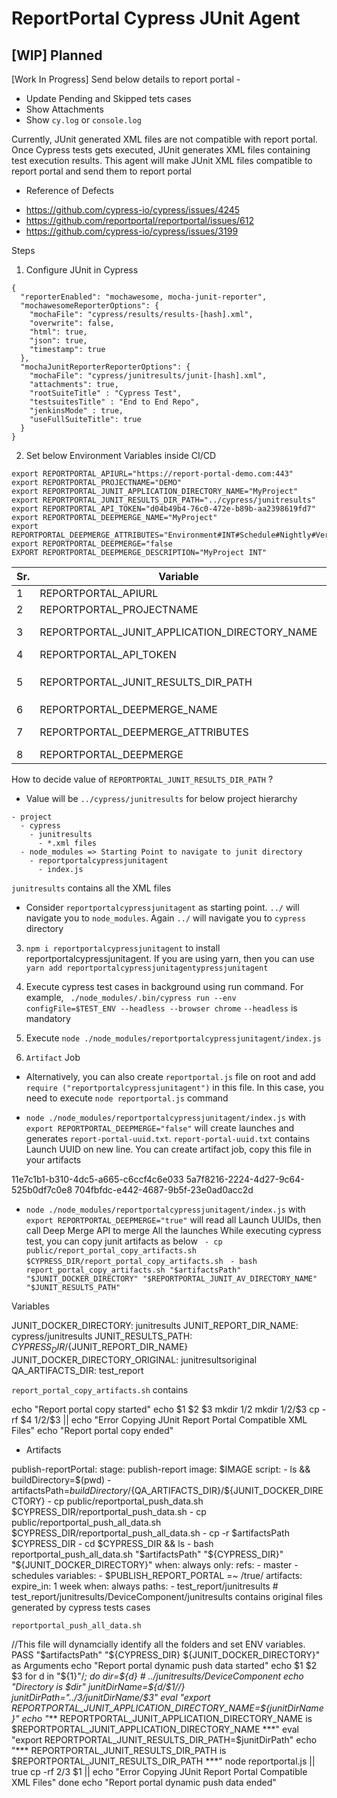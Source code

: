 # ReportPortal Cypress JUnit Agent


## [WIP] Planned

[Work In Progress]
Send below details to report portal -
- Update Pending and Skipped tets cases
- Show Attachments
- Show `cy.log` or `console.log`

Currently, JUnit generated XML files are not compatible with report portal. Once Cypress tests gets executed, JUnit generates XML files containing test execution results. This agent will make JUnit XML files compatible to report portal and send them to report portal

* Reference of Defects
- https://github.com/cypress-io/cypress/issues/4245
- https://github.com/reportportal/reportportal/issues/612
- https://github.com/cypress-io/cypress/issues/3199


Steps
1. Configure JUnit in Cypress
```
{
  "reporterEnabled": "mochawesome, mocha-junit-reporter",
  "mochawesomeReporterOptions": {
    "mochaFile": "cypress/results/results-[hash].xml",
    "overwrite": false,
    "html": true,
    "json": true,
    "timestamp": true
  },
  "mochaJunitReporterReporterOptions": {
    "mochaFile": "cypress/junitresults/junit-[hash].xml",
    "attachments": true,
    "rootSuiteTitle" : "Cypress Test",
    "testsuitesTitle" : "End to End Repo",
    "jenkinsMode" : true,
    "useFullSuiteTitle": true
  }
}
```

2. Set below Environment Variables inside CI/CD
```
export REPORTPORTAL_APIURL="https://report-portal-demo.com:443"
export REPORTPORTAL_PROJECTNAME="DEMO"
export REPORTPORTAL_JUNIT_APPLICATION_DIRECTORY_NAME="MyProject"
export REPORTPORTAL_JUNIT_RESULTS_DIR_PATH="../cypress/junitresults"
export REPORTPORTAL_API_TOKEN="d04b49b4-76c0-472e-b89b-aa2398619fd7"
export REPORTPORTAL_DEEPMERGE_NAME="MyProject"
export REPORTPORTAL_DEEPMERGE_ATTRIBUTES="Environment#INT#Schedule#Nightly#Vertical#MyVertical#Project#E2ECrossVerticalQA"
export REPORTPORTAL_DEEPMERGE="false
EXPORT REPORTPORTAL_DEEPMERGE_DESCRIPTION="MyProject INT"

```

| Sr. | Variable | Comments |
| --- | --- | --- |
| 1 | REPORTPORTAL_APIURL | Report Portal API Endpoint |
| 2 | REPORTPORTAL_PROJECTNAME | Name of the Project |
| 3 | REPORTPORTAL_JUNIT_APPLICATION_DIRECTORY_NAME | JUnit XML files will be copied inside this Directory. Name of the Launch will start with this. This can be your test project name|
| 4 | REPORTPORTAL_API_TOKEN | API Token for Report Portal. |
| 5 | REPORTPORTAL_JUNIT_RESULTS_DIR_PATH | Location where Cypress JUnit files will be stored. We assume that it is inside `Cypress/junitresults` directory. Then, please provide value of this as `../cypress/junitresults` |
| 6 | REPORTPORTAL_DEEPMERGE_NAME | Report Portal Name of the Deep Merge |
| 7 | REPORTPORTAL_DEEPMERGE_ATTRIBUTES | Specify attribute for Deep Merge. It has to be hash seperated. For example, Environment#INT#Schedule#Nightly#Vertical#AccountManager#Project#E2ECrossVerticalQA |
| 8 | REPORTPORTAL_DEEPMERGE | Set value to true to perform deep merge |


>>>
How to decide value of `REPORTPORTAL_JUNIT_RESULTS_DIR_PATH` ?
* Value will be `../cypress/junitresults`  for below project hierarchy
```
- project
  - cypress
    - junitresults
      - *.xml files
  - node_modules => Starting Point to navigate to junit directory
    - reportportalcypressjunitagent
      - index.js
```

`junitresults` contains all the XML files

- Consider `reportportalcypressjunitagent` as starting point. `../` will navigate you to `node_modules`. Again `../` will navigate you to `cypress` directory
>>>

3. `npm i reportportalcypressjunitagent` to install reportportalcypressjunitagent. If you are using yarn, then you can use `yarn add reportportalcypressjunitagentypressjunitagent`

4. Execute cypress test cases in background using run command. For example, ` ./node_modules/.bin/cypress run --env configFile=$TEST_ENV --headless --browser chrome`
`--headless` is mandatory

4. Execute `node ./node_modules/reportportalcypressjunitagent/index.js`

5. `Artifact` Job
- Alternatively, you can also create `reportportal.js` file on root and add `require ("reportportalcypressjunitagent")` in this file. In this case, you need to execute `node reportportal.js` command

- `node ./node_modules/reportportalcypressjunitagent/index.js` with `export REPORTPORTAL_DEEPMERGE="false"` will create launches and generates `report-portal-uuid.txt`.
`report-portal-uuid.txt` contains Launch UUID on new line. You can create artifact job, copy this file in your artifacts
>>>
11e7c1b1-b310-4dc5-a665-c6ccf4c6e033
5a7f8216-2224-4d27-9c64-525b0df7c0e8
704fbfdc-e442-4687-9b5f-23e0ad0acc2d
>>>

- `node ./node_modules/reportportalcypressjunitagent/index.js` with `export REPORTPORTAL_DEEPMERGE="true"` will read all Launch UUIDs, then call Deep Merge API to merge All the launches
While executing cypress test, you can copy junit artifacts as below
` - cp public/report_portal_copy_artifacts.sh $CYPRESS_DIR/report_portal_copy_artifacts.sh`
` - bash report_portal_copy_artifacts.sh "$artifactsPath" "$JUNIT_DOCKER_DIRECTORY" "$REPORTPORTAL_JUNIT_AV_DIRECTORY_NAME" "$JUNIT_RESULTS_PATH"`

Variables
>>>
  JUNIT_DOCKER_DIRECTORY: junitresults
  JUNIT_REPORT_DIR_NAME: cypress/junitresults
  JUNIT_RESULTS_PATH: ${CYPRESS_DIR}/${JUNIT_REPORT_DIR_NAME}
  JUNIT_DOCKER_DIRECTORY_ORIGINAL: junitresultsoriginal
  QA_ARTIFACTS_DIR: test_report
>>>

`report_portal_copy_artifacts.sh` contains
>>>
  echo "Report portal copy started"
  echo $1 $2 $3
  mkdir ${1}/$2
  mkdir ${1}/$2/$3
  cp -rf $4 $1/$2/$3 || echo "Error Copying JUnit Report Portal Compatible XML Files"
  echo "Report portal copy ended"
>>>

- Artifacts
>>>
publish-reportPortal:
  stage: publish-report
  image: $IMAGE
  script:
    - ls && buildDirectory=$(pwd)
    - artifactsPath=${buildDirectory}/${QA_ARTIFACTS_DIR}/${JUNIT_DOCKER_DIRECTORY}
    - cp public/reportportal_push_data.sh $CYPRESS_DIR/reportportal_push_data.sh
    - cp public/reportportal_push_all_data.sh $CYPRESS_DIR/reportportal_push_all_data.sh
    - cp -r $artifactsPath $CYPRESS_DIR
    - cd $CYPRESS_DIR && ls
    - bash reportportal_push_all_data.sh "$artifactsPath" "${CYPRESS_DIR}" "${JUNIT_DOCKER_DIRECTORY}"
  when: always
  only:
    refs:
      - master
      - schedules
    variables:
      - $PUBLISH_REPORT_PORTAL =~ /true/
  artifacts:
    expire_in: 1 week
    when: always
    paths:
      - test_report/junitresults # test_report/junitresults/DeviceComponent/junitresults contains original files generated by cypress tests cases

>>>

`reportportal_push_all_data.sh`
>>>
//This file will dynamcially identify all the folders and set ENV variables. PASS "$artifactsPath" "${CYPRESS_DIR} ${JUNIT_DOCKER_DIRECTORY}" as Arguments
echo "Report portal dynamic push data started"
echo $1 $2 $3
for d in "${1}"/*; do
    dir=${d} # ../junitresults/DeviceComponent
    echo "Directory is $dir"
    junitDirName=${d/$1\//}
    junitDirPath="../$3/$junitDirName/$3"
    eval "export REPORTPORTAL_JUNIT_APPLICATION_DIRECTORY_NAME=${junitDirName}"
    echo "*** REPORTPORTAL_JUNIT_APPLICATION_DIRECTORY_NAME is $REPORTPORTAL_JUNIT_APPLICATION_DIRECTORY_NAME ***"
    eval "export REPORTPORTAL_JUNIT_RESULTS_DIR_PATH=$junitDirPath"
    echo "*** REPORTPORTAL_JUNIT_RESULTS_DIR_PATH is $REPORTPORTAL_JUNIT_RESULTS_DIR_PATH ***"
    node reportportal.js || true
    cp -rf $2/$3 $1 || echo "Error Copying JUnit Report Portal Compatible XML Files"
done
echo "Report portal dynamic push data ended"
>>>
